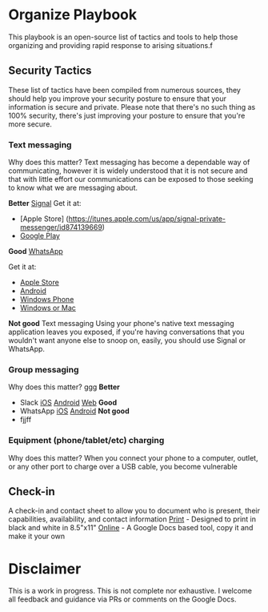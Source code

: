 # Organize Playbook
This playbook is an open-source list of tactics and tools to help those organizing and providing rapid response to arising situations.f

## Security Tactics
These list of tactics have been compiled from numerous sources, they should help you improve your security posture to ensure that your information is secure and private. Please note that there's no such thing as 100% security, there's just improving your posture to ensure that you're more secure.

### Text messaging
Why does this matter? Text messaging has become a dependable way of communicating, however it is widely understood that it is not secure and that with little effort our communications can be exposed to those seeking to know what we are messaging about.

__Better__
[Signal](https://whispersystems.org/)
Get it at:
- [Apple Store] (https://itunes.apple.com/us/app/signal-private-messenger/id874139669)
- [Google Play](https://play.google.com/store/apps/details?id=org.thoughtcrime.securesms&referrer=utm_source%3DOWS%26utm_medium%3DWeb%26utm_campaign%3DMessaging) 

__Good__
[WhatsApp](https://www.whatsapp.com/)

Get it at:
- [Apple Store](http://itunes.apple.com/us/app/whatsapp-messenger/id310633997?mt=8)
- [Android](https://play.google.com/store/apps/details?id=com.whatsapp)
- [Windows Phone](https://www.whatsapp.com/wp/)
- [Windows or Mac](https://www.whatsapp.com/download)

__Not good__
Text messaging
Using your phone's native text messaging application leaves you exposed, if you're having conversations that you wouldn't want anyone else to snoop on, easily, you should use Signal or WhatsApp.

### Group messaging
Why does this matter? ggg
__Better__
- Slack [iOS]() [Android]() [Web]()
__Good__
- WhatsApp [iOS]() [Android]()
__Not good__
- fjjff

### Equipment (phone/tablet/etc) charging
Why does this matter? When you connect your phone to a computer, outlet, or any other port to charge over a USB cable, you become vulnerable 

## Check-in
A check-in and contact sheet to allow you to document who is present, their capabilities, availability, and contact information
[Print]() - Designed to print in black and white in 8.5"x11"
[Online]() - A Google Docs based tool, copy it and make it your own

# Disclaimer
This is a work in progress. This is not complete nor exhaustive. I welcome all feedback and guidance via PRs or comments on the Google Docs.
